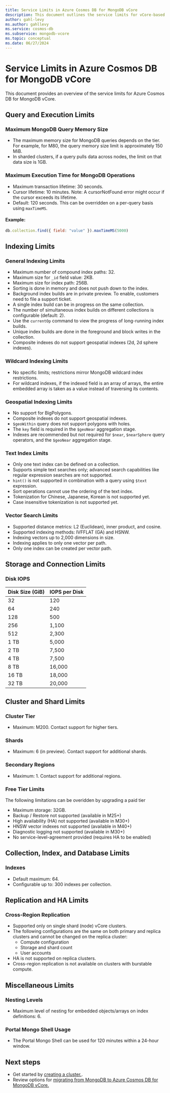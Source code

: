 ```yaml
---
title: Service Limits in Azure Cosmos DB for MongoDB vCore
description: This document outlines the service limits for vCore-based Azure Cosmos DB for MongoDB.
author: gahl-levy
ms.author: gahllevy
ms.service: cosmos-db
ms.subservice: mongodb-vcore
ms.topic: conceptual
ms.date: 06/27/2024
---
```


# Service Limits in Azure Cosmos DB for MongoDB vCore

This document provides an overview of the service limits for Azure Cosmos DB for MongoDB vCore.

## Query and Execution Limits

### Maximum MongoDB Query Memory Size
- The maximum memory size for MongoDB queries depends on the tier. For example, for M80, the query memory size limit is approximately 150 MiB.
- In sharded clusters, if a query pulls data across nodes, the limit on that data size is 1GB.

### Maximum Execution Time for MongoDB Operations
- Maximum transaction lifetime: 30 seconds.
- Cursor lifetime: 10 minutes. Note: A cursorNotFound error might occur if the cursor exceeds its lifetime.
- Default: 120 seconds. This can be overridden on a per-query basis using `maxTimeMS`.
#### Example:
```javascript
db.collection.find({ field: "value" }).maxTimeMS(5000)
```

## Indexing Limits

### General Indexing Limits
- Maximum number of compound index paths: 32.
- Maximum size for `_id` field value: 2KB.
- Maximum size for index path: 256B.
- Sorting is done in memory and does not push down to the index.
- Background index builds are in private preview. To enable, customers need to file a support ticket.
- A single index build can be in progress on the same collection.
- The number of simultaneous index builds on different collections is configurable (default: 2).
- Use the `currentOp` command to view the progress of long-running index builds.
- Unique index builds are done in the foreground and block writes in the collection.
- Composite indexes do not support geospatial indexes (2d, 2d sphere indexes).

### Wildcard Indexing Limits
- No specific limits; restrictions mirror MongoDB wildcard index restrictions.
- For wildcard indexes, if the indexed field is an array of arrays, the entire embedded array is taken as a value instead of traversing its contents.

### Geospatial Indexing Limits
- No support for BigPolygons.
- Composite indexes do not support geospatial indexes.
- `$geoWithin` query does not support polygons with holes.
- The `key` field is required in the `$geoNear` aggregation stage.
- Indexes are recommended but not required for `$near`, `$nearSphere` query operators, and the `$geoNear` aggregation stage.

### Text Index Limits
- Only one text index can be defined on a collection.
- Supports simple text searches only; advanced search capabilities like regular expression searches are not supported.
- `hint()` is not supported in combination with a query using `$text` expression.
- Sort operations cannot use the ordering of the text index.
- Tokenization for Chinese, Japanese, Korean is not supported yet.
- Case insensitive tokenization is not supported yet.

### Vector Search Limits
- Supported distance metrics: L2 (Euclidean), inner product, and cosine.
- Supported indexing methods: IVFFLAT (GA) and HSNW.
- Indexing vectors up to 2,000 dimensions in size.
- Indexing applies to only one vector per path.
- Only one index can be created per vector path.

## Storage and Connection Limits

### Disk IOPS
| Disk Size (GiB) | IOPS per Disk |
|-----------------|---------------|
| 32              | 120           |
| 64              | 240           |
| 128             | 500           |
| 256             | 1,100         |
| 512             | 2,300         |
| 1 TB            | 5,000         |
| 2 TB            | 7,500         |
| 4 TB            | 7,500         |
| 8 TB            | 16,000        |
| 16 TB           | 18,000        |
| 32 TB           | 20,000        |

## Cluster and Shard Limits

### Cluster Tier
- Maximum: M200. Contact support for higher tiers.

### Shards
- Maximum: 6 (in preview). Contact support for additional shards.

### Secondary Regions
- Maximum: 1. Contact support for additional regions.

### Free Tier Limits
The following limitations can be overidden by upgrading a paid tier
- Maximum storage: 32GB.
- Backup / Restore not supported (available in M25+)
- High availability (HA) not supported (available in M30+)
- HNSW vector indexes not supported (available in M40+)
- Diagnostic logging not supported (available in M30+)
- No service-level-agreement provided (requires HA to be enabled)

## Collection, Index, and Database Limits

### Indexes
- Default maximum: 64.
- Configurable up to: 300 indexes per collection.

## Replication and HA Limits

### Cross-Region Replication
- Supported only on single shard (node) vCore clusters.
- The following configurations are the same on both primary and replica clusters and cannot be changed on the replica cluster:
  - Compute configuration
  - Storage and shard count
  - User accounts
- HA is not supported on replica clusters.
- Cross-region replication is not available on clusters with burstable compute.

## Miscellaneous Limits

### Nesting Levels
- Maximum level of nesting for embedded objects/arrays on index definitions: 6.

### Portal Mongo Shell Usage
- The Portal Mongo Shell can be used for 120 minutes within a 24-hour window.

## Next steps

- Get started by [creating a cluster.](quickstart-portal.md).
- Review options for [migrating from MongoDB to Azure Cosmos DB for MongoDB vCore.](migration-options.md)




